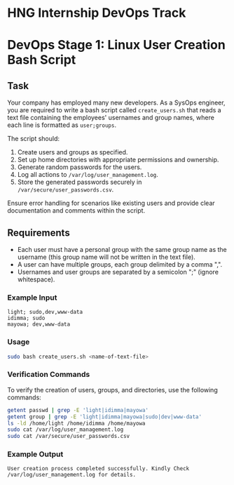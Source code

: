 # HNG Internship DevOps Track

# DevOps Stage 1: Linux User Creation Bash Script

## Task

Your company has employed many new developers. As a SysOps engineer, you are required to write a bash script called `create_users.sh` that reads a text file containing the employees' usernames and group names, where each line is formatted as `user;groups`.

The script should:
1. Create users and groups as specified.
2. Set up home directories with appropriate permissions and ownership.
3. Generate random passwords for the users.
4. Log all actions to `/var/log/user_management.log`.
5. Store the generated passwords securely in `/var/secure/user_passwords.csv`.

Ensure error handling for scenarios like existing users and provide clear documentation and comments within the script.

## Requirements
- Each user must have a personal group with the same group name as the username (this group name will not be written in the text file).
- A user can have multiple groups, each group delimited by a comma ",".
- Usernames and user groups are separated by a semicolon ";" (ignore whitespace).

### Example Input
```plainText
light; sudo,dev,www-data
idimma; sudo
mayowa; dev,www-data
```

### Usage
```bash
sudo bash create_users.sh <name-of-text-file>
```
### Verification Commands
To verify the creation of users, groups, and directories, use the following commands:
```bash
getent passwd | grep -E 'light|idimma|mayowa'
getent group | grep -E 'light|idimma|mayowa|sudo|dev|www-data'
ls -ld /home/light /home/idimma /home/mayowa
sudo cat /var/log/user_management.log
sudo cat /var/secure/user_passwords.csv
```
### Example Output
```plainText
User creation process completed successfully. Kindly Check /var/log/user_management.log for details.
```